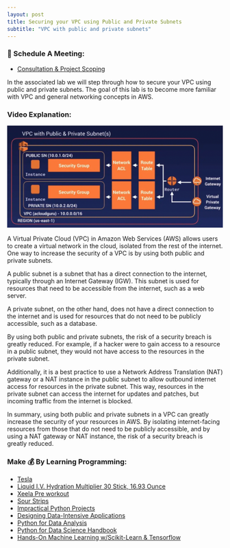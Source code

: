 ```yaml
---
layout: post
title: Securing your VPC using Public and Private Subnets
subtitle: "VPC with public and private subnets"
---
```

### 📅 Schedule A Meeting:
- [Consultation & Project Scoping](https://calendly.com/kadad1312/1-on-1?back=1&month=2024-01)

In the associated lab we will step through how to secure your VPC using public and private subnets. The goal of this lab is to become more familiar with VPC and general networking concepts in AWS.
### Video Explanation:

[![IMAGE_ALT](/img/vpc_with_pub_priv_subnets.png)](https://www.youtube.com/watch?v=ODg9o7B_TFw&t=3s)

A Virtual Private Cloud (VPC) in Amazon Web Services (AWS) allows users to create a virtual network in the cloud, isolated from the rest of the internet. One way to increase the security of a VPC is by using both public and private subnets.

A public subnet is a subnet that has a direct connection to the internet, typically through an Internet Gateway (IGW). This subnet is used for resources that need to be accessible from the internet, such as a web server.

A private subnet, on the other hand, does not have a direct connection to the internet and is used for resources that do not need to be publicly accessible, such as a database.

By using both public and private subnets, the risk of a security breach is greatly reduced. For example, if a hacker were to gain access to a resource in a public subnet, they would not have access to the resources in the private subnet.

Additionally, it is a best practice to use a Network Address Translation (NAT) gateway or a NAT instance in the public subnet to allow outbound internet access for resources in the private subnet. This way, resources in the private subnet can access the internet for updates and patches, but incoming traffic from the internet is blocked.

In summary, using both public and private subnets in a VPC can greatly increase the security of your resources in AWS. By isolating internet-facing resources from those that do not need to be publicly accessible, and by using a NAT gateway or NAT instance, the risk of a security breach is greatly reduced.

### Make 💰 By Learning Programming:
- [Tesla](https://ts.la/khaled835973)
- [Liquid I.V. Hydration Multiplier 30 Stick, 16.93 Ounce](https://amzn.to/3ZFDjDq)
- [Xeela Pre workout](https://amzn.to/3NXWwMD)
- [Sour Strips](https://amzn.to/3EDWUM7)
- [Impractical Python Projects](https://amzn.to/3JpCpWH)
- [Designing Data-Intensive Applications](https://amzn.to/3Hgh5Sj)
- [Python for Data Analysis](https://amzn.to/3D0C8pl)
- [Python for Data Science Handbook](https://amzn.to/3XnZ1ez)
- [Hands-On Machine Learning w/Scikit-Learn & Tensorflow](https://amzn.to/3QTWoyt)

<br>